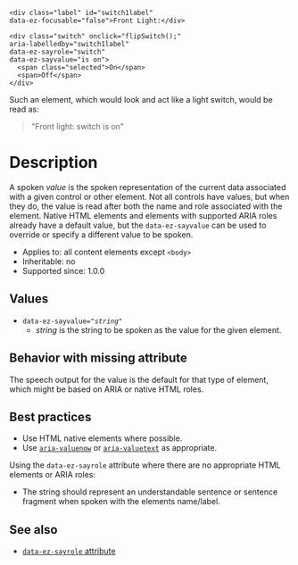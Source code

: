 
```
<div class="label" id="switch1label"
data-ez-focusable="false">Front Light:</div>

<div class="switch" onclick="flipSwitch();"
aria-labelledby="switch1label"
data-ez-sayrole="switch" 
data-ez-sayvalue="is on">
  <span class="selected">On</span>
  <span>Off</span>
</div>
```
Such an element, which would look and act like a light switch, would be read as:
> "Front light: switch is on"

# Description #
A spoken _value_ is the spoken representation of the current data associated with a given control or other element. Not all controls have values, but when they do, the value is read after both the name and role associated with the element. Native HTML elements and elements with supported ARIA roles already have a default value, but the `data-ez-sayvalue` can be used to override or specify a different value to be spoken.

  * Applies to: all content elements except `<body>`
  * Inheritable: no
  * Supported since: 1.0.0

## Values ##
  * `data-ez-sayvalue="`_`string`_`"`
    * _string_ is the string to be spoken as the value for the given element.

## Behavior with missing attribute ##
The speech output for the value is the default for that type of element, which might be based on ARIA or native HTML roles.

## Best practices ##
  * Use HTML native elements where possible.
  * Use [`aria-valuenow`](http://www.w3.org/TR/wai-aria/states_and_properties#aria-valuenow) or [`aria-valuetext`](http://www.w3.org/TR/wai-aria/states_and_properties#aria-valuetext) as appropriate.

Using the `data-ez-sayrole` attribute where there are no appropriate HTML elements or ARIA roles:
  * The string should represent an understandable sentence or sentence fragment when spoken with the elements name/label.

## See also ##
  * [`data-ez-sayrole` attribute](attrSayrole.md)